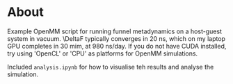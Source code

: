 # About

Example OpenMM script for running funnel metadynamics on a host-guest system in vacuum. \DeltaF typically converges in 20 ns, which on my laptop GPU completes in 30 mim, at 980 ns/day. If you do not have CUDA installed, try using 'OpenCL' or 'CPU' as platforms for OpenMM simulations.

Included ```analysis.ipynb``` for how to visualise teh results and analyse the simulation.

